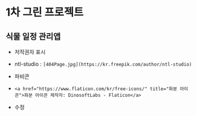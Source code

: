 # 1차 그린 프로젝트

## 식물 일정 관리앱

- 저작권자 표시

- ntl-studio : `[404Page.jpg](https://kr.freepik.com/author/ntl-studio)`

- 파비콘
- `<a href="https://www.flaticon.com/kr/free-icons/" title="화분 아이콘">화분 아이콘 제작자: DinosoftLabs - Flaticon</a>`
- 수정
